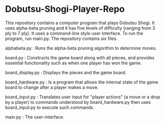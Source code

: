 # Dobutsu-Shogi-Player-Repo
This repository contains a computer program that plays Dobutsu Shogi. It uses alpha-beta pruning and it has five levels of difficulty (ranging from 3 ply to 7 ply). It uses a command-line style user interface. To run the program, run main.py. The repository contains six files.

alphabeta.py : Runs the alpha-beta pruning algorithm to determine moves.

board.py : Constructs the game board along with all pieces, and provides essential functionality such as when one player has won the game.

board_display.py : Displays the pieces and the game board.

board_hardware.py : Is a program that allows the internal state of the game board to change after a player makes a move.

board_input.py : Translates user input for "player actions" (a move or a drop by a player) to commands understood by board_hardware.py then uses board_input.py to execute such commands.

main.py : The user-interface.

